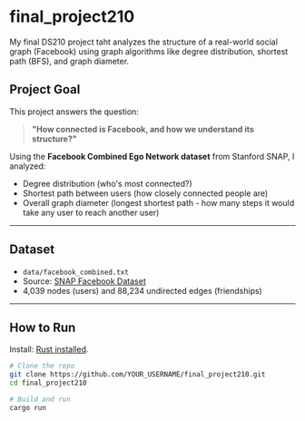 # final_project210

My final DS210 project taht analyzes the structure of a real-world social graph (Facebook) using graph algorithms like degree distribution, shortest path (BFS), and graph diameter.

## Project Goal

This project answers the question:

> **"How connected is Facebook, and how we understand its structure?"**

Using the **Facebook Combined Ego Network dataset** from Stanford SNAP, I analyzed:
- Degree distribution (who's most connected?)
- Shortest path between users (how closely connected people are)
- Overall graph diameter (longest shortest path - how many steps it would take any user to reach another user) 

---

## Dataset

- `data/facebook_combined.txt`
- Source: [SNAP Facebook Dataset](https://snap.stanford.edu/data/ego-Facebook.html)
- 4,039 nodes (users) and 88,234 undirected edges (friendships)

---

## How to Run

Install: [Rust installed](https://www.rust-lang.org/tools/install).

```bash
# Clone the repo
git clone https://github.com/YOUR_USERNAME/final_project210.git
cd final_project210

# Build and run
cargo run
